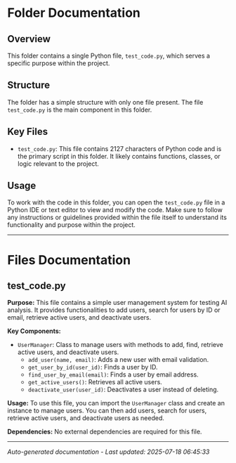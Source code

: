 # Folder Documentation

## Overview
This folder contains a single Python file, `test_code.py`, which serves a specific purpose within the project.

## Structure
The folder has a simple structure with only one file present. The file `test_code.py` is the main component in this folder.

## Key Files
- `test_code.py`: This file contains 2127 characters of Python code and is the primary script in this folder. It likely contains functions, classes, or logic relevant to the project.

## Usage
To work with the code in this folder, you can open the `test_code.py` file in a Python IDE or text editor to view and modify the code. Make sure to follow any instructions or guidelines provided within the file itself to understand its functionality and purpose within the project.

---

# Files Documentation

## test_code.py

**Purpose:** This file contains a simple user management system for testing AI analysis. It provides functionalities to add users, search for users by ID or email, retrieve active users, and deactivate users.

**Key Components:**
- `UserManager`: Class to manage users with methods to add, find, retrieve active users, and deactivate users.
  - `add_user(name, email)`: Adds a new user with email validation.
  - `get_user_by_id(user_id)`: Finds a user by ID.
  - `find_user_by_email(email)`: Finds a user by email address.
  - `get_active_users()`: Retrieves all active users.
  - `deactivate_user(user_id)`: Deactivates a user instead of deleting.

**Usage:** To use this file, you can import the `UserManager` class and create an instance to manage users. You can then add users, search for users, retrieve active users, and deactivate users as needed.

**Dependencies:** No external dependencies are required for this file.

---
*Auto-generated documentation - Last updated: 2025-07-18 06:45:33*

